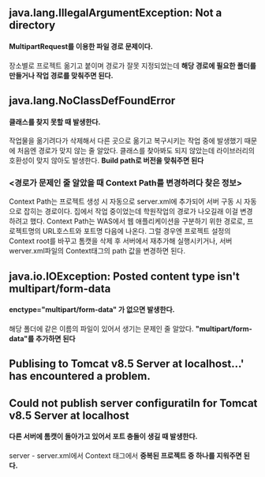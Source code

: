
## java.lang.IllegalArgumentException: Not a directory
#### MultipartRequest를 이용한 파일 경로 문제이다.
장소별로 프로젝트 옮기고 붙이며 경로가 잘못 지정되었는데 <b>해당 경로에 필요한 폴더를 만들거나 작업 경로를 맞춰주면 된다.</b>

## java.lang.NoClassDefFoundError
#### 클래스를 찾지 못할 때 발생한다.
작업물을 옮기려다가 삭제해서 다른 곳으로 옮기고 복구시키는 작업 중에 발생했기 때문에 처음엔 경로가 맞지 않는 줄 알았다.
클래스를 찾아봐도 되지 않았는데 라이브러리의 호환성이 맞지 않아도 발생한다. <b>Build path로 버전을 맞춰주면 된다</b> 

### <경로가 문제인 줄 알았을 때 Context Path를 변경하려다 찾은 정보>
Context Path는 프로젝트 생성 시 자동으로 server.xml에 추가되어 서버 구동 시 자동으로 잡히는 경로이다.
집에서 작업 중이었는데 학원작업의 경로가 나오길래 이걸 변경하려고 했다.
Context Path는 WAS에서 웹 애플리케이션을 구분하기 위한 경로로, 프로젝트명의 URL호스트와 포트명 다음에 나온다.
그럴 경우엔 프로젝트 설정의 Context root를 바꾸고 톰캣을 삭제 후 서버에서 재추가해 실행시키거나,
서버 werver.xml파일의 Context태그의 path 값을 변경하면 된다.

## java.io.IOException: Posted content type isn't multipart/form-data
#### enctype="multipart/form-data" 가 없으면 발생한다.
해당 폴더에 같은 이름의 파일이 있어서 생기는 문제인 줄 알았다. <b>"multipart/form-data"를 추가하면 된다</b>

## Publising to Tomcat v8.5 Server at localhost...' has encountered a problem. 
## Could not publish server configuratiln for Tomcat v8.5 Server at localhost
#### 다른 서버에 톰캣이 돌아가고 있어서 포트 충돌이 생길 때 발생한다.
server - server.xml에서 Context 태그에서 <b>중복된 프로젝트 중 하나를 지워주면 된다.</br>




